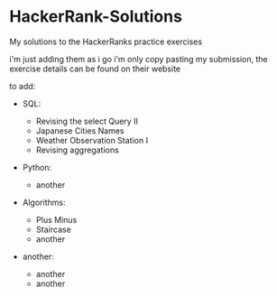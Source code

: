# HackerRank-Solutions
My solutions to the HackerRanks practice exercises 

i'm just adding them as i go
i'm only copy pasting my submission, the exercise details can be found on their website



to add:

- SQL:
    - Revising the select Query II
    - Japanese Cities Names
    - Weather Observation Station I
    - Revising aggregations

- Python:
    - another

- Algorithms:
    - Plus Minus
    - Staircase
    - another

- another:
    - another
    - another
